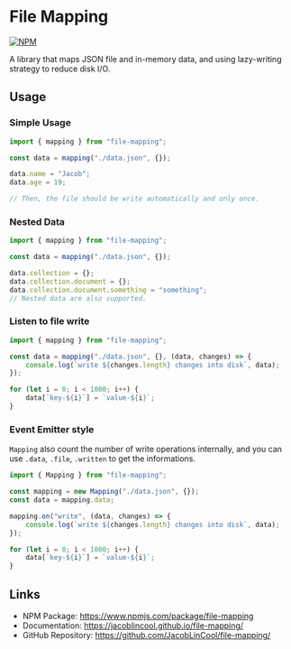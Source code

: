 # File Mapping

[![NPM](https://img.shields.io/npm/v/file-mapping.svg?style=flat)](https://www.npmjs.com/package/file-mapping)

A library that maps JSON file and in-memory data, and using lazy-writing strategy to reduce disk I/O.

## Usage

### Simple Usage

```ts
import { mapping } from "file-mapping";

const data = mapping("./data.json", {});

data.name = "Jacob";
data.age = 19;

// Then, the file should be write automatically and only once.
```

### Nested Data

```ts
import { mapping } from "file-mapping";

const data = mapping("./data.json", {});

data.collection = {};
data.collection.document = {};
data.collection.document.something = "something";
// Nested data are also supported.
```

### Listen to file write

```ts
import { mapping } from "file-mapping";

const data = mapping("./data.json", {}, (data, changes) => {
    console.log(`write ${changes.length} changes into disk`, data);
});

for (let i = 0; i < 1000; i++) {
    data[`key-${i}`] = `value-${i}`;
}
```

### Event Emitter style

`Mapping` also count the number of write operations internally, and you can use `.data`, `.file`, `.written` to get the informations.

```ts
import { Mapping } from "file-mapping";

const mapping = new Mapping("./data.json", {});
const data = mapping.data;

mapping.on("write", (data, changes) => {
    console.log(`write ${changes.length} changes into disk`, data);
});

for (let i = 0; i < 1000; i++) {
    data[`key-${i}`] = `value-${i}`;
}
```

## Links

- NPM Package: <https://www.npmjs.com/package/file-mapping>
- Documentation: <https://jacoblincool.github.io/file-mapping/>
- GitHub Repository: <https://github.com/JacobLinCool/file-mapping/>
